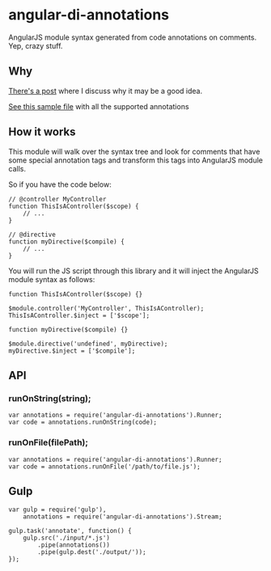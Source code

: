 # angular-di-annotations

AngularJS module syntax generated from code annotations on comments. Yep, crazy stuff.

## Why

[There's a post](https://medium.com/@angularjsdev/less-angularjs-more-javascript-ab756cfb81) where I discuss why it may be a good idea.

[See this sample file](https://github.com/darlanalves/angular-di-annotations/blob/master/test/samples/all.js) with all the supported annotations

## How it works

This module will walk over the syntax tree and look for comments that have some special annotation tags and transform this tags into 
AngularJS module calls.

So if you have the code below:

```
// @controller MyController
function ThisIsAController($scope) {
	// ...
}

// @directive
function myDirective($compile) {
	// ...
}

```

You will run the JS script through this library and it will inject the AngularJS module syntax as follows:

```
function ThisIsAController($scope) {}

$module.controller('MyController', ThisIsAController);
ThisIsAController.$inject = ['$scope'];

function myDirective($compile) {}

$module.directive('undefined', myDirective);
myDirective.$inject = ['$compile'];
```

## API

### runOnString(string);

```
var annotations = require('angular-di-annotations').Runner;
var code = annotations.runOnString(code);

```

### runOnFile(filePath);

```
var annotations = require('angular-di-annotations').Runner;
var code = annotations.runOnFile('/path/to/file.js');

```

## Gulp

```
var gulp = require('gulp'),
	annotations = require('angular-di-annotations').Stream;

gulp.task('annotate', function() {
	gulp.src('./input/*.js')
		.pipe(annotations())
		.pipe(gulp.dest('./output/'));
});
```